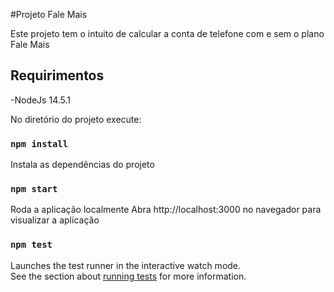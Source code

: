 #Projeto Fale Mais 

Este projeto tem o intuito de calcular a conta de telefone com e sem o plano Fale Mais

## Requirimentos

-NodeJs 14.5.1

No diretório do projeto execute:

### `npm install`

Instala as dependências do projeto

### `npm start`

Roda a aplicação localmente
Abra http://localhost:3000 no navegador para visualizar a aplicação

### `npm test`

Launches the test runner in the interactive watch mode.\
See the section about [running tests](https://facebook.github.io/create-react-app/docs/running-tests) for more information.


